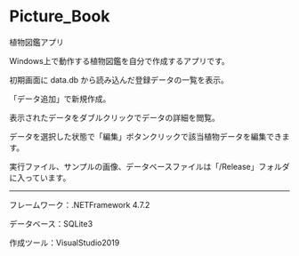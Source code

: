 # Picture_Book
植物図鑑アプリ

Windows上で動作する植物図鑑を自分で作成するアプリです。

初期画面に data.db から読み込んだ登録データの一覧を表示。

「データ追加」で新規作成。

表示されたデータをダブルクリックでデータの詳細を閲覧。

データを選択した状態で「編集」ボタンクリックで該当植物データを編集できます。



実行ファイル、サンプルの画像、データベースファイルは「/Release」フォルダに入っています。


---------------------------------------

フレームワーク：.NETFramework 4.7.2

データベース：SQLite3

作成ツール：VisualStudio2019

